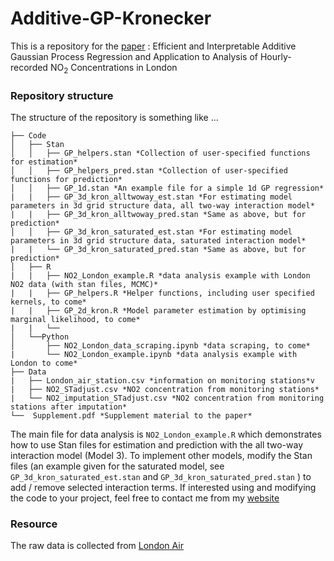 # Additive-GP-Kronecker

This is a repository for the [paper](https://arxiv.org/abs/2305.07073) :  Efficient and Interpretable Additive Gaussian Process Regression and Application to Analysis of Hourly-recorded $\text{NO}_2$ Concentrations in London

### Repository structure
The structure of the repository is something like ...

```
├── Code
│   ├── Stan
│   │   ├── GP_helpers.stan *Collection of user-specified functions for estimation*
│   │   ├── GP_helpers_pred.stan *Collection of user-specified functions for prediction*
│   │   ├── GP_1d.stan *An example file for a simple 1d GP regression*
|   |   ├── GP_3d_kron_alltwoway_est.stan *For estimating model parameters in 3d grid structure data, all two-way interaction model*
|   |   ├── GP_3d_kron_alltwoway_pred.stan *Same as above, but for prediction*
│   │   ├── GP_3d_kron_saturated_est.stan *For estimating model parameters in 3d grid structure data, saturated interaction model*
|   |   └── GP_3d_kron_saturated_pred.stan *Same as above, but for prediction*
│   ├── R
|   |   ├── NO2_London_example.R *data analysis example with London NO2 data (with stan files, MCMC)*
|   |   ├── GP_helpers.R *Helper functions, including user specified kernels, to come*
|   |   ├── GP_2d_kron.R *Model parameter estimation by optimising marginal likelihood, to come*
|   |   └──
│   └──Python
│       ├── NO2_London_data_scraping.ipynb *data scraping, to come*
|       └── NO2_London_example.ipynb *data analysis example with London to come*
├── Data
|   ├── London_air_station.csv *information on monitoring stations*v
|   ├── NO2_STadjust.csv *NO2 concentration from monitoring stations*
|   └── NO2_imputation_STadjust.csv *NO2 concentration from monitoring stations after imputation*
└──  Supplement.pdf *Supplement material to the paper*

```
The main file for data analysis is `NO2_London_example.R` which demonstrates how to use Stan files for estimation and prediction with the all two-way interaction model (Model 3). To implement other models, modify the Stan files (an example given for the saturated model, see `GP_3d_kron_saturated_est.stan` and `GP_3d_kron_saturated_pred.stan` ) to add / remove selected interaction terms. If interested using and modifying the code to your project, feel free to contact me from my [website](https://sahokoishida.github.io)

### Resource
The raw data is collected from [London Air](https://www.londonair.org.uk/)
